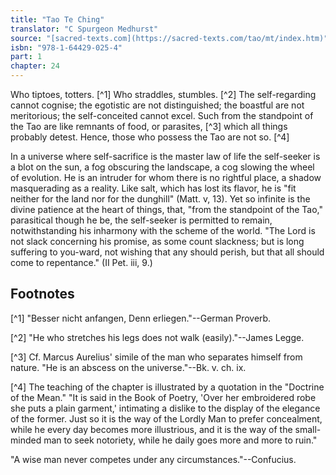 ```yaml
---
title: "Tao Te Ching"
translator: "C Spurgeon Medhurst"
source: "[sacred-texts.com](https://sacred-texts.com/tao/mt/index.htm)"
isbn: "978-1-64429-025-4"
part: 1
chapter: 24
---
```

Who tiptoes, totters. [^1] Who straddles, stumbles. [^2] The self-regarding cannot cognise; the egotistic are not distinguished; the boastful are not meritorious; the self-conceited cannot excel. Such from the standpoint of the Tao are like remnants of food, or parasites, [^3] which all things probably detest. Hence, those who possess the Tao are not so. [^4]

In a universe where self-sacrifice is the master law of life the self-seeker is a blot on the sun, a fog obscuring the landscape, a cog slowing the wheel of evolution. He is an intruder for whom there is no rightful place, a shadow masquerading as a reality. Like salt, which has lost its flavor, he is "fit neither for the land nor for the dunghill" (Matt. v, 13). Yet so infinite is the divine patience at the heart of things, that, "from the standpoint of the Tao," parasitical though he be, the self-seeker is permitted to remain, notwithstanding his inharmony with the scheme of the world. "The Lord is not slack concerning his promise, as some count slackness; but is long suffering to you-ward, not wishing that any should perish, but that all should come to repentance." (II Pet. iii, 9.)

## Footnotes

[^1] "Besser nicht anfangen, Denn erliegen."--German Proverb.

[^2] "He who stretches his legs does not walk (easily)."--James Legge.

[^3] Cf. Marcus Aurelius' simile of the man who separates himself from nature. "He is an abscess on the universe."--Bk. v. ch. ix.

[^4] The teaching of the chapter is illustrated by a quotation in the "Doctrine of the Mean." "It is said in the Book of Poetry, 'Over her embroidered robe she puts a plain garment,' intimating a dislike to the display of the elegance of the former. Just so it is the way of the Lordly Man to prefer concealment, while he every day becomes more illustrious, and it is the way of the small-minded man to seek notoriety, while he daily goes more and more to ruin."

"A wise man never competes under any circumstances."--Confucius.